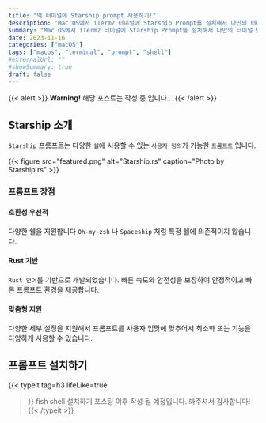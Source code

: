 ```yaml
---
title: "맥 터미널에 Starship prompt 사용하기!"
description: "Mac OS에서 iTerm2 터미널에 Starship Prompt를 설치해서 나만의 터미널 만들기"
summary: "Mac OS에서 iTerm2 터미널에 Starship Prompt를 설치해서 나만의 터미널 만들기"
date: 2023-11-16
categories: ["macOS"]
tags: ["macos", "terminal", "prompt", "shell"]
#externalUrl: ""
#showSummary: true
draft: false
---  
```


{{< alert >}}
**Warning!** 해당 포스트는 작성 중 입니다...
{{< /alert >}}

## Starship 소개
`Starship` 프롬프트는 다양한 `쉘`에 사용할 수 있는 `사용자 정의`가 가능한 `프롬프트` 입니다.  

{{< figure
    src="featured.png"
    alt="Starship.rs"
    caption="Photo by Starship.rs"
    >}}

### 프롬프트 장점  

#### 호환성 우선적
다양한 쉘을 지원합니다 `Oh-my-zsh` 나 `Spaceship` 처럼 특정 쉘에 의존적이지 않습니다.  

#### Rust 기반
`Rust 언어`를 기반으로 개발되었습니다. 빠른 속도와 안전성을 보장하여 안정적이고 빠른 프롬프트 환경을 제공합니다.  

#### 맞춤형 지원
다양한 세부 설정을 지원해서 프롬프트를 사용자 입맛에 맞추어서 최소화 또는 기능을 다양하게 사용할 수 있습니다.

## 프롬프트 설치하기
{{< typeit 
  tag=h3
  lifeLike=true
>}}
fish shell 설치하기 포스팅 이후 작성 될 예정입니다.
봐주셔서 감사합니다!
{{< /typeit >}}